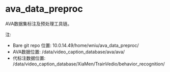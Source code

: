 # ava_data_preproc

AVA数据集标注及预处理工具链。


注:
* Bare git repo 位置: 10.0.14.49/home/wniu/ava_data_preproc/
* AVA数据位置: /data/video_caption_database/ava/ava/
* 代标注数据位置: /data/video_caption_database/XiaMen/TrainVedio/behavior_recognition/

